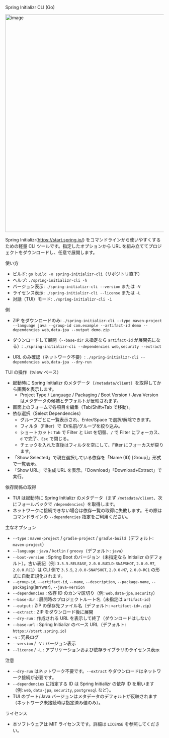 Spring Initializr CLI (Go)

<img width="1886" height="691" alt="image" src="https://github.com/user-attachments/assets/67fac3b1-1960-4dea-8a42-baec1f8398f4" />

Spring Initializr(https://start.spring.io/) をコマンドラインから使いやすくするための軽量 CLI ツールです。指定したオプションから URL を組み立ててプロジェクトをダウンロードし、任意で展開します。

使い方
- ビルド: `go build -o spring-initializr-cli`（リポジトリ直下）
- ヘルプ: `./spring-initializr-cli -h`
- バージョン表示: `./spring-initializr-cli --version` または `-V`
- ライセンス表示: `./spring-initializr-cli --license` または `-L`
- 対話（TUI）モード: `./spring-initializr-cli -i`

例
- ZIP をダウンロードのみ:
  `./spring-initializr-cli --type maven-project --language java --group-id com.example --artifact-id demo --dependencies web,data-jpa --output demo.zip`

- ダウンロードして展開（`--base-dir` 未指定なら `artifact-id` が展開先になる）:
  `./spring-initializr-cli --dependencies web,security --extract`

- URL のみ確認（ネットワーク不要）:
  `./spring-initializr-cli --dependencies web,data-jpa --dry-run`

TUI の操作（tview ベース）
- 起動時に Spring Initializr のメタデータ（`/metadata/client`）を取得してから画面を表示します。
  - Project Type / Language / Packaging / Boot Version / Java Version はメタデータの候補とデフォルトが反映されます。
- 画面上のフォームで各項目を編集（Tab/Shift+Tab で移動）。
- 依存選択（Select Dependencies）
  - グループごとに一覧表示され、Enter/Space で選択/解除できます。
  - フィルタ（Filter）で ID/名前/グループを絞り込み。
  - ショートカット: `Tab` で Filter と List を切替、`/` で Filter にフォーカス、`d` で完了、`Esc` で閉じる。
  - チェックを入れた直後はフィルタを空にして、Filter にフォーカスが戻ります。
- 「Show Selected」で現在選択している依存を「Name (ID) [Group]」形式で一覧表示。
- 「Show URL」で生成 URL を表示。「Download」「Download+Extract」で実行。

依存関係の取得
- TUI は起動時に Spring Initializr のメタデータ（まず `/metadata/client`、次にフォールバックで `/dependencies`）を取得します。
- ネットワークに接続できない場合は依存一覧の取得に失敗します。その際はコマンドラインの `--dependencies` 指定をご利用ください。

主なオプション
- `--type` : `maven-project` / `gradle-project` / `gradle-build`（デフォルト: `maven-project`）
- `--language` : `java` / `kotlin` / `groovy`（デフォルト: `java`）
- `--boot-version` : Spring Boot のバージョン（未指定なら Initializr のデフォルト）。古い表記（例: `3.5.5.RELEASE`, `2.0.0.BUILD-SNAPSHOT`, `2.0.0.M7`, `2.0.0.RC1`）は CLI 側で `3.5.5`, `2.0.0-SNAPSHOT`, `2.0.0-M7`, `2.0.0-RC1` の形式に自動正規化されます。
- `--group-id`, `--artifact-id`, `--name`, `--description`, `--package-name`, `--packaging`(jar/war), `--java-version`
- `--dependencies` : 依存 ID のカンマ区切り（例: `web,data-jpa,security`）
- `--base-dir` : 展開時のプロジェクトルート名（未指定は `artifact-id`）
- `--output` : ZIP の保存先ファイル名（デフォルト: `<artifact-id>.zip`）
- `--extract` : ZIP をダウンロード後に展開
- `--dry-run` : 作成される URL を表示して終了（ダウンロードはしない）
- `--base-url` : Spring Initializr のベース URL（デフォルト: `https://start.spring.io`）
- `-v` : 冗長ログ
- `--version` / `-V` : バージョン表示
- `--license` / `-L` : アプリケーションおよび依存ライブラリのライセンス表示

注意
- `--dry-run` はネットワーク不要です。`--extract` やダウンロードはネットワーク接続が必要です。
- `--dependencies` に指定する ID は Spring Initializr の依存 ID を用います（例: `web`, `data-jpa`, `security`, `postgresql` など）。
 - TUI のブート/Java バージョンはメタデータのデフォルトが反映されます（ネットワーク未接続時は指定済み値のみ）。

ライセンス
- 本ソフトウェアは MIT ライセンスです。詳細は `LICENSE` を参照してください。
